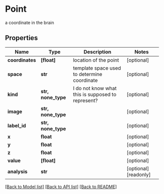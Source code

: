 # Point

a coordinate in the brain

## Properties
Name | Type | Description | Notes
------------ | ------------- | ------------- | -------------
**coordinates** | **[float]** | location of the point | [optional] 
**space** | **str** | template space used to determine coordinate | [optional] 
**kind** | **str, none_type** | I do not know what this is supposed to represent? | [optional] 
**image** | **str, none_type** |  | [optional] 
**label_id** | **str, none_type** |  | [optional] 
**x** | **float** |  | [optional] 
**y** | **float** |  | [optional] 
**z** | **float** |  | [optional] 
**value** | **[float]** |  | [optional] 
**analysis** | **str** |  | [optional] [readonly] 

[[Back to Model list]](../README.md#documentation-for-models) [[Back to API list]](../README.md#documentation-for-api-endpoints) [[Back to README]](../README.md)


